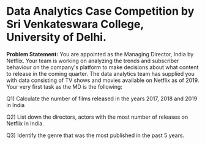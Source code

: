 # Data Analytics Case Competition by Sri Venkateswara College, University of Delhi.

**Problem Statement:** You are appointed as the Managing Director, India by Netflix. Your team is working on analyzing the trends and subscriber behaviour on the company's platform to make decisions about what content to release in the coming quarter. The data analytics team has supplied you with data consisting of TV shows and movies available on Netflix as of 2019. Your very first task as the MD is the following:

Q1) Calculate the number of films released in the years 2017, 2018 and 2019 in India  

Q2) List down the directors, actors with the most number of releases on Netflix in India.

Q3) Identify the genre that was the most published in the past 5 years.
